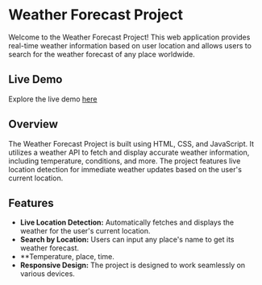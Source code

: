 # Weather Forecast Project

Welcome to the Weather Forecast Project! This web application provides real-time weather information based on user location and allows users to search for the weather forecast of any place worldwide.
## Live Demo

Explore the live demo [here](https://weather-forcast-kappa.vercel.app/)
## Overview

The Weather Forecast Project is built using HTML, CSS, and JavaScript. It utilizes a weather API to fetch and display accurate weather information, including temperature, conditions, and more. The project features live location detection for immediate weather updates based on the user's current location.

## Features

- **Live Location Detection:** Automatically fetches and displays the weather for the user's current location.
- **Search by Location:** Users can input any place's name to get its weather forecast.
- **Temperature, place, time.
- **Responsive Design:** The project is designed to work seamlessly on various devices.
